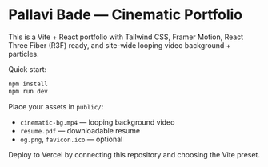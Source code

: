 # Pallavi Bade — Cinematic Portfolio

This is a Vite + React portfolio with Tailwind CSS, Framer Motion, React Three Fiber (R3F) ready, and site-wide looping video background + particles.

Quick start:

```powershell
npm install
npm run dev
```

Place your assets in `public/`:

- `cinematic-bg.mp4` — looping background video
- `resume.pdf` — downloadable resume
- `og.png`, `favicon.ico` — optional

Deploy to Vercel by connecting this repository and choosing the Vite preset.
